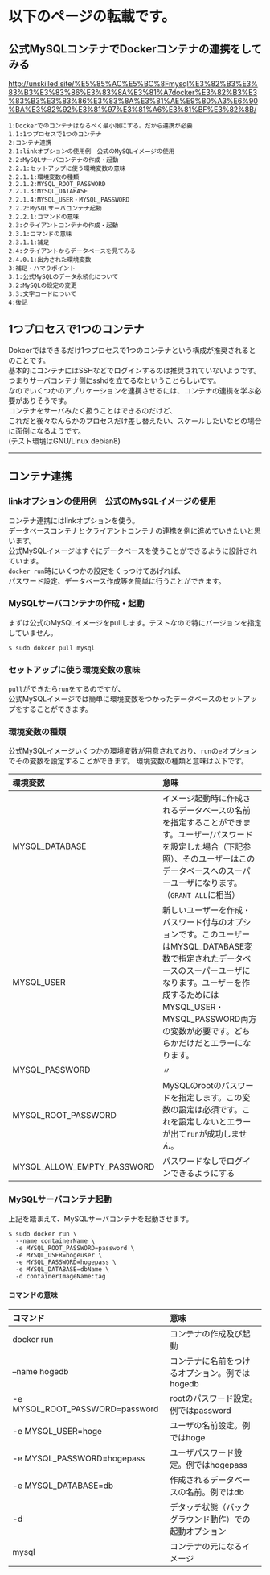 
# 以下のページの転載です。

## 公式MySQLコンテナでDockerコンテナの連携をしてみる
http://unskilled.site/%E5%85%AC%E5%BC%8Fmysql%E3%82%B3%E3%83%B3%E3%83%86%E3%83%8A%E3%81%A7docker%E3%82%B3%E3%83%B3%E3%83%86%E3%83%8A%E3%81%AE%E9%80%A3%E6%90%BA%E3%82%92%E3%81%97%E3%81%A6%E3%81%BF%E3%82%8B/

```
1:Dockerでのコンテナはなるべく最小限にする。だから連携が必要
1.1:1つプロセスで1つのコンテナ
2:コンテナ連携
2.1:linkオプションの使用例　公式のMySQLイメージの使用
2.2:MySQLサーバコンテナの作成・起動
2.2.1:セットアップに使う環境変数の意味
2.2.1.1:環境変数の種類
2.2.1.2:MYSQL_ROOT_PASSWORD
2.2.1.3:MYSQL_DATABASE
2.2.1.4:MYSQL_USER・MYSQL_PASSWORD
2.2.2:MySQLサーバコンテナ起動
2.2.2.1:コマンドの意味
2.3:クライアントコンテナの作成・起動
2.3.1:コマンドの意味
2.3.1.1:補足
2.4:クライアントからデータベースを見てみる
2.4.0.1:出力された環境変数
3:補足・ハマりポイント
3.1:公式MySQLのデータ永続化について
3.2:MySQLの設定の変更
3.3:文字コードについて
4:後記
```

## 1つプロセスで1つのコンテナ

Dokcerではできるだけ1つプロセスで1つのコンテナという構成が推奨されるとのことです。  
基本的にコンテナにはSSHなどでログインするのは推奨されていないようです。  
つまりサーバコンテナ側にsshdを立てるなということらしいです。  
なのでいくつかのアプリケーションを連携させるには、コンテナの連携を学ぶ必要がありそうです。  
コンテナをサーバみたく扱うことはできるのだけど、  
これだと後々なんらかのプロセスだけ差し替えたい、スケールしたいなどの場合に面倒になるようです。  
(テスト環境はGNU/Linux debian8)


- - -  

## コンテナ連携

### linkオプションの使用例　公式のMySQLイメージの使用

コンテナ連携にはlinkオプションを使う。  
データベースコンテナとクライアントコンテナの連携を例に進めていきたいと思います。  
公式MySQLイメージはすぐにデータベースを使うことができるように設計されています。  
`docker run`時にいくつかの設定をくっつけてあげれば、  
パスワード設定、データベース作成等を簡単に行うことができます。  

### MySQLサーバコンテナの作成・起動

まずは公式のMySQLイメージをpullします。テストなので特にバージョンを指定していません。
```
$ sudo dokcer pull mysql
```

### セットアップに使う環境変数の意味

`pull`ができたら`run`をするのですが、  
公式MySQLイメージでは簡単に環境変数をつかったデータベースのセットアップをすることができます。

### 環境変数の種類

公式MySQLイメージいくつかの環境変数が用意されており、`run`の`e`オプションでその変数を設定することができます。
環境変数の種類と意味は以下です。

| 環境変数 | 意味 |
|:-----------|:------------|
| MYSQL_DATABASE | イメージ起動時に作成されるデータベースの名前を指定することができます。ユーザー/パスワードを設定した場合（下記参照）、そのユーザーはこのデータベースへのスーパーユーザになります。（`GRANT ALL`に相当）|
| MYSQL_USER | 新しいユーザーを作成・パスワード付与のオプションです。このユーザーはMYSQL_DATABASE変数で指定されたデータベースのスーパーユーザになります。ユーザーを作成するためにはMYSQL_USER・MYSQL_PASSWORD両方の変数が必要です。どちらかだけだとエラーになります。 |
| MYSQL_PASSWORD | 〃 |
| MYSQL_ROOT_PASSWORD | MySQLのrootのパスワードを指定します。この変数の設定は必須です。これを設定しないとエラーが出て`run`が成功しません。 |
| MYSQL_ALLOW_EMPTY_PASSWORD | パスワードなしでログインできるようにする |

### MySQLサーバコンテナ起動
上記を踏まえて、MySQLサーバコンテナを起動させます。  
```
$ sudo docker run \
  --name containerName \
  -e MYSQL_ROOT_PASSWORD=password \
  -e MYSQL_USER=hogeuser \
  -e MYSQL_PASSWORD=hogepass \
  -e MYSQL_DATABASE=dbName \
  -d containerImageName:tag
```

#### コマンドの意味
| コマンド　| 意味　|
|:-----------|:------------|
| docker run | コンテナの作成及び起動 |
| –name hogedb | コンテナに名前をつけるオプション。例ではhogedb |
| -e MYSQL_ROOT_PASSWORD=password | rootのパスワード設定。例ではpassword |
| -e MYSQL_USER=hoge | ユーザの名前設定。例ではhoge |
| -e MYSQL_PASSWORD=hogepass | ユーザパスワード設定。例ではhogepass |
| -e MYSQL_DATABASE=db | 作成されるデータベースの名前。例ではdb |
| -d | デタッチ状態（バックグラウンド動作）での起動オプション |
| mysql | コンテナの元になるイメージ |







